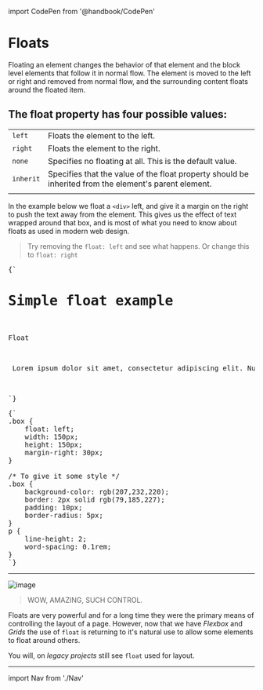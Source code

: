 import CodePen from '@handbook/CodePen'

# Floats

Floating an element changes the behavior of that element and the block level elements that follow it in normal flow. The element is moved to the left or right and removed from normal flow, and the surrounding content floats around the floated item.

## The float property has four possible values:

|           |                                                                                                       |
| --------- | ----------------------------------------------------------------------------------------------------- |
| `left`    | Floats the element to the left.                                                                       |
| `right`   | Floats the element to the right.                                                                      |
| `none`    | Specifies no floating at all. This is the default value.                                              |
| `inherit` | Specifies that the value of the float property should be inherited from the element's parent element. |
|           |                                                                                                       |

<CodePen>

In the example below we float a `<div>` left, and give it a margin on the right to push the text away from the element. This gives us the effect of text wrapped around that box, and is most of what you need to know about floats as used in modern web design.

> Try removing the `float: left` and see what happens. Or change this to `float: right`

<pre data-lang='html'>
{`
<h1>Simple float example</h1>
    
<div class="box">Float</div>
    
<p> Lorem ipsum dolor sit amet, consectetur adipiscing elit. Nulla luctus aliquam dolor, eu lacinia lorem placerat vulputate. Duis felis orci, pulvinar id metus ut, rutrum luctus orci. Cras porttitor imperdiet nunc, at ultricies tellus laoreet sit amet. Sed auctor cursus massa at porta. Integer ligula ipsum, tristique sit amet orci vel, viverra egestas ligula.</p>

`}
</pre>

<pre data-lang='css'>
{`
.box {
    float: left;
    width: 150px;
    height: 150px;
    margin-right: 30px;
}

/* To give it some style */
.box {
    background-color: rgb(207,232,220);
    border: 2px solid rgb(79,185,227);
    padding: 10px;
    border-radius: 5px;
}
p {
    line-height: 2;
    word-spacing: 0.1rem;
}
`}
</pre>

</CodePen>

---

![image](/handbook/curriculum/fundamentals/lessons/css-layout/reading/assets/wow-floats.png)

> WOW, AMAZING, SUCH CONTROL.

Floats are very powerful and for a long time they were the primary means of controlling the layout of a page. However, now that we have _Flexbox_ and _Grids_ the use of `float` is returning to it's natural use to allow some elements to float around others.

You will, on _legacy projects_ still see `float` used for layout.

---

import Nav from './Nav'

<Nav/>
